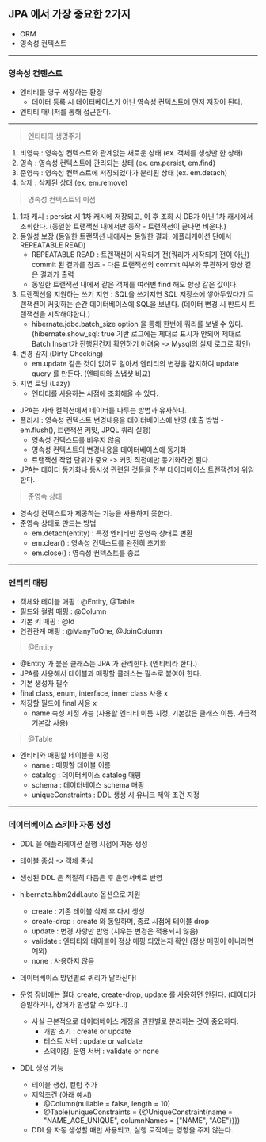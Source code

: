 ## JPA 에서 가장 중요한 2가지

- ORM 
- 영속성 컨텍스트
---

### 영속성 컨텐스트

- 엔티티를 영구 저장하는 환경
  - 데이터 등록 시 데이터베이스가 아닌 영속성 컨텍스트에 먼저 저장이 된다.
- 엔티티 매니저를 통해 접근한다.

---

> 엔티티의 생명주기
1. 비영속 : 영속성 컨텍스트와 관계없는 새로운 상태 (ex. 객체를 생성만 한 상태)
2. 영속 : 영속성 컨텍스트에 관리되는 상태 (ex. em.persist, em.find)
3. 준영속 : 영속성 컨텍스트에 저장되었다가 분리된 상태 (ex. em.detach)
4. 삭제 : 삭제된 상태 (ex. em.remove)

> 영속성 컨텍스트의 이점
1. 1차 캐시 : persist 시 1차 캐시에 저장되고, 이 후 조회 시 DB가 아닌 1차 캐시에서 조회한다. 
   (동일한 트랜잭션 내에서만 동작 - 트랜잭션이 끝나면 비운다.)
2. 동일성 보장 
   (동일한 트랜잭션 내에서는 동일한 결과, 애플리케이션 단에서 REPEATABLE READ)
   - REPEATABLE READ : 트랜잭션이 시작되기 전(쿼리가 시작되기 전이 아닌) commit 된 결과를 참조 - 다른 트랜잭션의 commit 여부와 무관하게 항상 같은 결과가 출력
   - 동일한 트랜잭션 내에서 같은 객체를 여러번 find 해도 항상 같은 값이다.
3. 트랜잭션을 지원하는 쓰기 지연 : SQL을 쓰기지연 SQL 저장소에 쌓아두었다가 트랜잭션이 커밋하는 순간 데이터베이스에 SQL을 보낸다. 
   (데이터 변경 시 반드시 트랜잭션을 시작해야한다.)
   - hibernate.jdbc.batch_size option 을 통해 한번에 쿼리를 보낼 수 있다.
     (hibernate.show_sql: true 기반 로그에는 제대로 표시가 안되어 제대로 Batch Insert가 진행된건지 확인하기 어려움 -> Mysql의 실제 로그로 확인)
4. 변경 감지 (Dirty Checking)
   - em.update 같은 것이 없어도 알아서 엔티티의 변경을 감지하여 update query 를 만든다. (엔티티와 스냅샷 비교)
5. 지연 로딩 (Lazy)
   - 엔티티를 사용하는 시점에 조회해올 수 있다.

- JPA는 자바 컬렉션에서 데이터를 다루는 방법과 유사하다.
- 플러시 : 영속성 컨텍스트 변경내용을 데이터베이스에 반영 (호출 방법 - em.flush(), 트랜잭션 커밋, JPQL 쿼리 실행)
   - 영속성 컨텍스트를 비우지 않음
   - 영속성 컨텍스트의 변경내용을 데이터베이스에 동기화
   - 트랜잭션 작업 단위가 중요 -> 커밋 직전에만 동기화하면 된다.
- JPA는 데이터 동기화나 동시성 관련된 것들을 전부 데이터베이스 트랜잭션에 위임한다.

> 준영속 상태

- 영속성 컨텍스트가 제공하는 기능을 사용하지 못한다.
- 준영속 상태로 만드는 방법
   - em.detach(entity) : 특정 엔티티만 준영속 상태로 변환
   - em.clear() : 영속성 컨텍스트를 완전히 초기화
   - em.close() : 영속성 컨텍스트를 종료
   
---

### 엔티티 매핑

- 객체와 테이블 매핑 : @Entity, @Table
- 필드와 컬럼 매핑 : @Column
- 기본 키 매핑 : @Id
- 연관관계 매핑 : @ManyToOne, @JoinColumn

> @Entity
- @Entity 가 붙은 클래스는 JPA 가 관리한다. (엔티티라 한다.)
- JPA를 사용해서 테이블과 매핑할 클래스는 필수로 붙여야 한다.
- 기본 생성자 필수 
- final class, enum, interface, inner class 사용 x
- 저장할 필드에 final 사용 x
    - name 속성 지정 가능 (사용할 엔티티 이름 지정, 기본값은 클래스 이름, 가급적 기본값 사용)
 
> @Table
- 엔티티와 매핑할 테이블을 지정
    - name : 매핑할 테이블 이름
    - catalog : 데이터베이스 catalog 매핑
    - schema : 데이터베이스 schema 매핑
    - uniqueConstraints : DDL 생성 시 유니크 제약 조건 지정
    

---

### 데이터베이스 스키마 자동 생성
- DDL 을 애플리케이션 실행 시점에 자동 생성
- 테이블 중심 -> 객체 중심
- 생성된 DDL 은 적절히 다듬은 후 운영서버로 반영
- hibernate.hbm2ddl.auto 옵션으로 지원
    - create : 기존 테이블 삭제 후 다시 생성
    - create-drop : create 와 동일하며, 종료 시점에 테이블 drop
    - update : 변경 사항만 반영 (지우는 변경은 적용되지 않음)
    - validate : 엔티티와 테이블이 정상 매핑 되었는지 확인 (정상 매핑이 아니라면 예외)
    - none : 사용하지 않음
- 데이터베이스 방언별로 쿼리가 달라진다!
- 운영 장비에는 절대 create, create-drop, update 를 사용하면 안된다. (데이터가 증발하거나, 장애가 발생할 수 있다..!)
  - 사실 근본적으로 데이터베이스 계정을 권한별로 분리하는 것이 중요하다.
    - 개발 초기 : create or update
    - 테스트 서버 : update or validate
    - 스테이징, 운영 서버 : validate or none
    
- DDL 생성 기능
    - 테이블 생성, 컬럼 추가
    - 제약조건 (아래 예시)
      - @Column(nullable = false, length = 10)
      - @Table(uniqueConstraints = {@UniqueConstraint(name = "NAME_AGE_UNIQUE", columnNames = {"NAME", "AGE"})})
    - DDL을 자동 생성할 때만 사용되고, 실행 로직에는 영향을 주지 않는다.